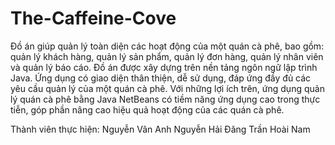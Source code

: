 # The-Caffeine-Cove
Đồ án giúp quản lý toàn diện các hoạt động của một quán cà phê, bao gồm: quản lý khách hàng, quản lý sản phẩm, quản lý đơn hàng, quản lý nhân viên và quản lý báo cáo.
Đồ án được xây dựng trên nền tảng ngôn ngữ lập trình Java. Ứng dụng có giao diện thân thiện, dễ sử dụng, đáp ứng đầy đủ các yêu cầu quản lý của một quán cà phê.
Với những lợi ích trên, ứng dụng quản lý quán cà phê bằng Java NetBeans có tiềm năng ứng dụng cao trong thực tiễn, góp phần nâng cao hiệu quả hoạt động của các quán cà phê. 

Thành viên thực hiện: 
  Nguyễn Vân Anh
  Nguyễn Hải Đăng 
  Trần Hoài Nam
